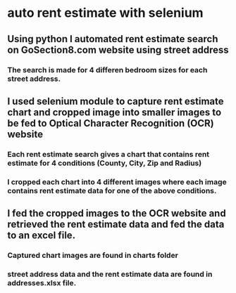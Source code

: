 # auto rent estimate with selenium

## Using python I automated rent estimate search on GoSection8.com website using street address
 ### The search is made for 4 differen bedroom sizes for each street address.

## I used selenium module to capture rent estimate chart and cropped image into smaller images to be fed to Optical Character Recognition (OCR) website
 ### Each rent estimate search gives a chart that contains rent estimate for 4 conditions (County, City, Zip and Radius)
 ### I cropped each chart into 4 different images where each image contains rent estimate data for one of the above conditions.

## I fed the cropped images to the OCR website and retrieved the rent estimate data and fed the data to an excel file.


### Captured chart images are found in charts folder
### street address data and the rent estimate data are found in addresses.xlsx file.